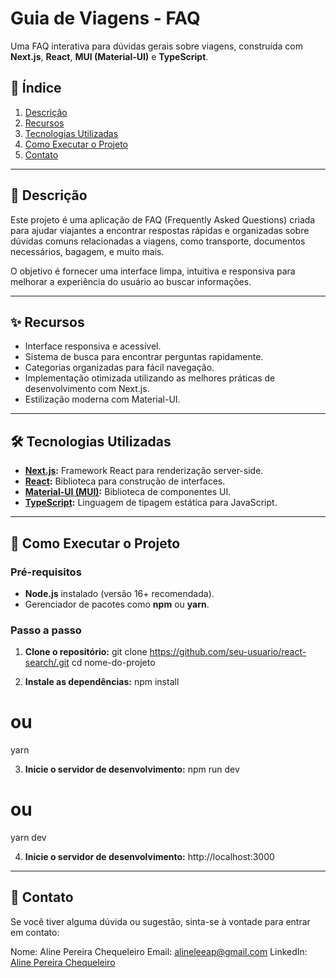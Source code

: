 # Guia de Viagens - FAQ

Uma FAQ interativa para dúvidas gerais sobre viagens, construída com **Next.js**, **React**, **MUI (Material-UI)** e **TypeScript**.

## 📝 Índice

1. [Descrição](#descrição)
2. [Recursos](#recursos)
3. [Tecnologias Utilizadas](#tecnologias-utilizadas)
4. [Como Executar o Projeto](#como-executar-o-projeto)
5. [Contato](#contato)


---

## 📖 Descrição

Este projeto é uma aplicação de FAQ (Frequently Asked Questions) criada para ajudar viajantes a encontrar respostas rápidas e organizadas sobre dúvidas comuns relacionadas a viagens, como transporte, documentos necessários, bagagem, e muito mais.  

O objetivo é fornecer uma interface limpa, intuitiva e responsiva para melhorar a experiência do usuário ao buscar informações.

---


## ✨ Recursos

- Interface responsiva e acessível.
- Sistema de busca para encontrar perguntas rapidamente.
- Categorias organizadas para fácil navegação.
- Implementação otimizada utilizando as melhores práticas de desenvolvimento com Next.js.
- Estilização moderna com Material-UI.

---

## 🛠️ Tecnologias Utilizadas

- **[Next.js](https://nextjs.org/):** Framework React para renderização server-side.
- **[React](https://reactjs.org/):** Biblioteca para construção de interfaces.
- **[Material-UI (MUI)](https://mui.com/):** Biblioteca de componentes UI.
- **[TypeScript](https://www.typescriptlang.org/):** Linguagem de tipagem estática para JavaScript.

---

## 🚀 Como Executar o Projeto

### Pré-requisitos

- **Node.js** instalado (versão 16+ recomendada).
- Gerenciador de pacotes como **npm** ou **yarn**.

### Passo a passo

1. **Clone o repositório:**
git clone https://github.com/seu-usuario/react-search/.git
cd nome-do-projeto

2. **Instale as dependências:**
npm install
# ou
yarn

3. **Inicie o servidor de desenvolvimento:**
npm run dev
# ou
yarn dev

4. **Inicie o servidor de desenvolvimento:**
http://localhost:3000

---

## 👥 Contato
Se você tiver alguma dúvida ou sugestão, sinta-se à vontade para entrar em contato:

Nome: Aline Pereira Chequeleiro
Email: alineleeap@gmail.com
LinkedIn: [Aline Pereira Chequeleiro](https://www.linkedin.com/in/alineapchequeleiro/)
